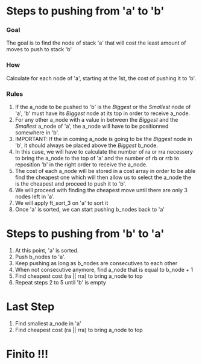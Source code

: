 # Steps to pushing from 'a' to 'b'

### Goal
The goal is to find the node of stack 'a' that will cost the least amount of moves to push to stack 'b'

### How
Calculate for each node of 'a', starting at the 1st, the cost of pushing it to 'b'.

### Rules
1. If the a_node to be pushed to 'b' is the *Biggest* or the *Smallest* node of 'a', 'b' must have its *Biggest* node at its top in order to receive a_node.<br>
2. For any other a_node with a value in between the *Biggest* and the *Smallest* a_node of 'a', the a_node will have to be positionned somewhere in 'b'.<br>
3. IMPORTANT: If the in coming a_node is going to be the *Biggest* node in 'b', it should always be placed above the *Biggest* b_node.<br>
4. In this case, we will have to calculate the number of ra or rra necessery to bring the a_node to the top of 'a' and the number of rb or rrb to reposition 'b' in the right order to receive the a_node.<br>
5. The cost of each a_node will be stored in a cost array in order to be able find the cheapest one which will then allow us to select the a_node the is the cheapest and proceed to push it to 'b'.<br>
6. We will proceed with finding the cheapest move until there are only  3 nodes left in 'a'.<br>
7. We will apply ft_sort_3 on 'a' to sort it<br>
8. Once 'a' is sorted, we can start pushing b_nodes back to 'a'<br>

# Steps to pushing from 'b' to 'a'
1. At this point, 'a' is sorted.
2. Push b_nodes to 'a'.
3. Keep pushing as long as b_nodes are consecutives to each other
4. When not consecutive anymore, find a_node that is equal to b_node + 1
5. Find cheapest cost (ra || rra) to bring a_node to top
6. Repeat steps 2 to 5 until 'b' is empty

# Last Step
1. Find smallest a_node in 'a'
2. Find cheapest cost (ra || rra) to bring a_node to top

# Finito !!!